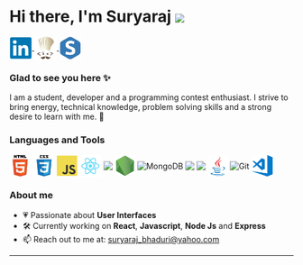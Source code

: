 # Hi there, I'm Suryaraj <img align="center" src="https://media.giphy.com/media/hvRJCLFzcasrR4ia7z/giphy.gif" width="25px">

<a href="https://www.linkedin.com/in/suryaraj-bhaduri-a6706b162/">
   <img src="https://raw.githubusercontent.com/devicons/devicon/master/icons/linkedin/linkedin-original.svg" align="center" width="40px" alt="linkedin"/>
</a>
<a href="https://www.codechef.com/users/maxboom321">
   <img src="https://github.com/m-e-r-l-i-n/m-e-r-l-i-n/blob/master/dependencies/codechef.png" align="center" width="40px" alt="codechef"/>
</a>
<a href="https://www.spoj.com/users/maxboom321/">
  <img src="https://github.com/m-e-r-l-i-n/m-e-r-l-i-n/blob/master/dependencies/spoj.png" align="center" width="40px" alt="SPOJ"/>
</a>
<br />

### Glad to see you here ✨ <!-- visitor count  ![](https://visitor-badge.glitch.me/badge?page_id=suryaraj1.suryaraj1) -->
I am a student, developer and a programming contest enthusiast. I strive to bring energy, technical knowledge, problem solving skills and a strong desire to learn with me. 🚀

### Languages and Tools 
<img src="https://raw.githubusercontent.com/github/explore/80688e429a7d4ef2fca1e82350fe8e3517d3494d/topics/html/html.png" width="38px" align="center" /> <img src="https://raw.githubusercontent.com/github/explore/80688e429a7d4ef2fca1e82350fe8e3517d3494d/topics/css/css.png" align="center" width="38px"/> <img src="https://raw.githubusercontent.com/github/explore/80688e429a7d4ef2fca1e82350fe8e3517d3494d/topics/javascript/javascript.png" align="center" width="36px"/> <img src="https://raw.githubusercontent.com/github/explore/80688e429a7d4ef2fca1e82350fe8e3517d3494d/topics/react/react.png" align="center" width="39px" alt="React" /> <img src="https://cdn.jsdelivr.net/gh/devicons/devicon/icons/tailwindcss/tailwindcss-plain.svg" align="center" width="36px"/> <img alt="Node js" align="center" width="36px" src="https://raw.githubusercontent.com/github/explore/80688e429a7d4ef2fca1e82350fe8e3517d3494d/topics/nodejs/nodejs.png" /> <img src="https://img.icons8.com/color/452/mongodb.png" align="center" width="39px" alt="MongoDB"/> <img src="https://www.vectorlogo.zone/logos/getpostman/getpostman-icon.svg" align="center" width="36px" /> <img src="https://upload.wikimedia.org/wikipedia/commons/thumb/1/18/ISO_C%2B%2B_Logo.svg/306px-ISO_C%2B%2B_Logo.svg.png" align="center" width="37px"/> <img align="center" src="https://raw.githubusercontent.com/devicons/devicon/master/icons/java/java-original.svg" alt="Java" width="35px"/>  <img src="https://www.vectorlogo.zone/logos/git-scm/git-scm-icon.svg" align="center" alt="Git" width="37px"/> <img src="https://raw.githubusercontent.com/github/explore/80688e429a7d4ef2fca1e82350fe8e3517d3494d/topics/visual-studio-code/visual-studio-code.png" align="center" width="38px"/>

<!-- - below its very messy will fix it -->
### About me
- 💗 Passionate about <strong>User Interfaces</strong>
- 🛠️ Currently working on <strong>React</strong>, <strong>Javascript</strong>, <strong>Node Js</strong> and <strong>Express</strong>
- 📫 Reach out to me at: suryaraj_bhaduri@yahoo.com

---
